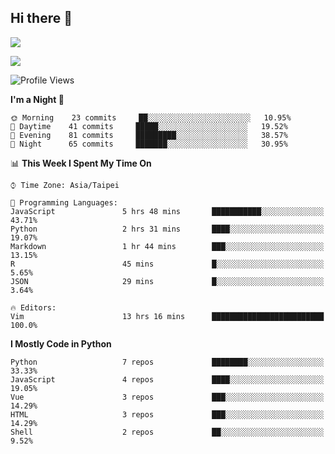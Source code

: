 ## Hi there 👋

![](https://github-readme-stats.vercel.app/api?username=CSY54&theme=nord&show_icons=true)

![](https://github-readme-stats.vercel.app/api/top-langs/?username=CSY54&theme=nord&layout=compact&card_width=445)

<!--START_SECTION:waka-->
![Profile Views](http://img.shields.io/badge/Profile%20Views-4-blue)

**I'm a Night 🦉** 

```text
🌞 Morning    23 commits     ██░░░░░░░░░░░░░░░░░░░░░░░   10.95% 
🌆 Daytime    41 commits     █████░░░░░░░░░░░░░░░░░░░░   19.52% 
🌃 Evening    81 commits     █████████░░░░░░░░░░░░░░░░   38.57% 
🌙 Night      65 commits     ███████░░░░░░░░░░░░░░░░░░   30.95%

```


📊 **This Week I Spent My Time On** 

```text
⌚︎ Time Zone: Asia/Taipei

💬 Programming Languages: 
JavaScript               5 hrs 48 mins       ███████████░░░░░░░░░░░░░░   43.71% 
Python                   2 hrs 31 mins       ████░░░░░░░░░░░░░░░░░░░░░   19.07% 
Markdown                 1 hr 44 mins        ███░░░░░░░░░░░░░░░░░░░░░░   13.15% 
R                        45 mins             █░░░░░░░░░░░░░░░░░░░░░░░░   5.65% 
JSON                     29 mins             █░░░░░░░░░░░░░░░░░░░░░░░░   3.64%

🔥 Editors: 
Vim                      13 hrs 16 mins      █████████████████████████   100.0%

```

**I Mostly Code in Python** 

```text
Python                   7 repos             ████████░░░░░░░░░░░░░░░░░   33.33% 
JavaScript               4 repos             ████░░░░░░░░░░░░░░░░░░░░░   19.05% 
Vue                      3 repos             ███░░░░░░░░░░░░░░░░░░░░░░   14.29% 
HTML                     3 repos             ███░░░░░░░░░░░░░░░░░░░░░░   14.29% 
Shell                    2 repos             ██░░░░░░░░░░░░░░░░░░░░░░░   9.52%

```



<!--END_SECTION:waka-->

<!--
**CSY54/CSY54** is a ✨ _special_ ✨ repository because its `README.md` (this file) appears on your GitHub profile.

Here are some ideas to get you started:

- 🔭 I’m currently working on ...
- 🌱 I’m currently learning ...
- 👯 I’m looking to collaborate on ...
- 🤔 I’m looking for help with ...
- 💬 Ask me about ...
- 📫 How to reach me: ...
- 😄 Pronouns: ...
- ⚡ Fun fact: ...
-->
